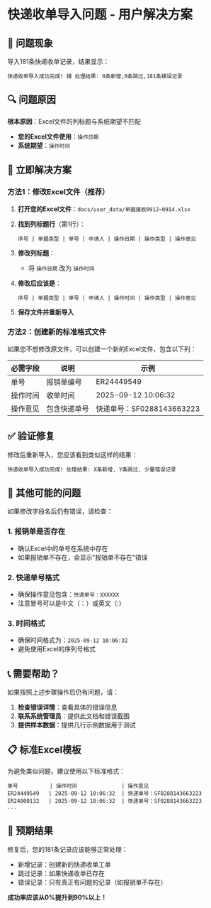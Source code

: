 # 快递收单导入问题 - 用户解决方案

## 🚨 问题现象
导入181条快递收单记录，结果显示：
```
快递收单导入成功完成! 铺 处理结果: 0条新增,0条跳过,181条铺误记录
```

## 🔍 问题原因
**根本原因**：Excel文件的列标题与系统期望不匹配
- **您的Excel文件使用**：`操作日期`
- **系统期望**：`操作时间`

## 🚀 立即解决方案

### 方法1：修改Excel文件（推荐）

1. **打开您的Excel文件**：`docs/user_data/单据接收0912~0914.xlsx`

2. **找到列标题行**（第1行）：
   ```
   序号 | 单据类型 | 单号 | 申请人 | 操作日期 | 操作类型 | 操作意见
   ```

3. **修改列标题**：
   - 将 `操作日期` 改为 `操作时间`

4. **修改后应该是**：
   ```
   序号 | 单据类型 | 单号 | 申请人 | 操作时间 | 操作类型 | 操作意见
   ```

5. **保存文件并重新导入**

### 方法2：创建新的标准格式文件

如果您不想修改原文件，可以创建一个新的Excel文件，包含以下列：

| 必需字段 | 说明 | 示例 |
|---------|------|------|
| 单号 | 报销单编号 | ER24449549 |
| 操作时间 | 收单时间 | 2025-09-12 10:06:32 |
| 操作意见 | 包含快递单号 | 快递单号：SF0288143663223 |

## ✅ 验证修复

修改后重新导入，您应该看到类似这样的结果：
```
快递收单导入成功完成! 处理结果: X条新增, Y条跳过, 少量错误记录
```

## 🔧 其他可能的问题

如果修改字段名后仍有错误，请检查：

### 1. 报销单是否存在
- 确认Excel中的单号在系统中存在
- 如果报销单不存在，会显示"报销单不存在"错误

### 2. 快递单号格式
- 确保操作意见包含：`快递单号：XXXXXX`
- 注意冒号可以是中文（：）或英文（:）

### 3. 时间格式
- 确保时间格式为：`2025-09-12 10:06:32`
- 避免使用Excel的序列号格式

## 📞 需要帮助？

如果按照上述步骤操作后仍有问题，请：

1. **检查错误详情**：查看具体的错误信息
2. **联系系统管理员**：提供此文档和错误截图
3. **提供样本数据**：提供几行示例数据用于测试

## 📋 标准Excel模板

为避免类似问题，建议使用以下标准格式：

```
单号          | 操作时间              | 操作意见
ER24449549   | 2025-09-12 10:06:32  | 快递单号：SF0288143663223
ER24000132   | 2025-09-12 10:06:32  | 快递单号：SF0288143663223
...
```

## 🎯 预期结果

修复后，您的181条记录应该能够正常处理：
- 新增记录：创建新的快递收单工单
- 跳过记录：如果快递收单已存在
- 错误记录：只有真正有问题的记录（如报销单不存在）

**成功率应该从0%提升到90%以上！**